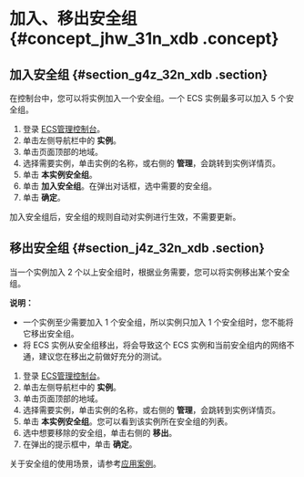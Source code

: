 # 加入、移出安全组 {#concept_jhw_31n_xdb .concept}

## 加入安全组 {#section_g4z_32n_xdb .section}

在控制台中，您可以将实例加入一个安全组。一个 ECS 实例最多可以加入 5 个安全组。

1.  登录 [ECS管理控制台](https://ecs.console.aliyun.com/?spm=a2c4g.11186623.2.9.FNEORG#/home)。
2.  单击左侧导航栏中的 **实例**。
3.  单击页面顶部的地域。
4.  选择需要实例，单击实例的名称，或右侧的 **管理**，会跳转到实例详情页。
5.  单击 **本实例安全组**。
6.  单击 **加入安全组**。在弹出对话框，选中需要的安全组。
7.  单击 **确定**。

加入安全组后，安全组的规则自动对实例进行生效，不需要更新。

## 移出安全组 {#section_j4z_32n_xdb .section}

当一个实例加入 2 个以上安全组时，根据业务需要，您可以将实例移出某个安全组。

**说明：** 

-   一个实例至少需要加入 1 个安全组，所以实例只加入 1 个安全组时，您不能将它移出安全组。
-   将 ECS 实例从安全组移出，将会导致这个 ECS 实例和当前安全组内的网络不通，建议您在移出之前做好充分的测试。

1.  登录 [ECS管理控制台](https://ecs.console.aliyun.com/?spm=a2c4g.11186623.2.9.FNEORG#/home)。
2.  单击左侧导航栏中的 **实例**。
3.  单击页面顶部的地域。
4.  选择需要实例，单击实例的名称，或右侧的 **管理**，会跳转到实例详情页。
5.  单击 **本实例安全组**。您可以看到该实例所在安全组的列表。
6.  选中想要移除的安全组，单击右侧的 **移出**。
7.  在弹出的提示框中，单击 **确定**。

关于安全组的使用场景，请参考[应用案例](intl.zh-CN/用户指南/安全组/应用案例.md#)。

